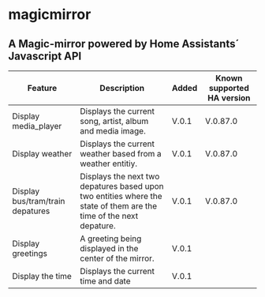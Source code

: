 # magicmirror
## A Magic-mirror powered by Home Assistants´ Javascript API

| Feature 	          | Description 	| Added 	| Known supported HA version 	|   	
|---------	          |-------------	|-------	|------------------------	|
| Display media_player| Displays the current song, artist, album and media image. |V.0.1 	|V.0.87.0 	|
| Display weather | Displays the current weather based from a weather entitiy.	| V.0.1      	|  V.0.87.0	|  
| Display bus/tram/train depatures | Displays the next two depatures based upon two entities where the state of them are the time of the next depature.  	|   V.0.1  |   V.0.87.0 	| 
| Display greetings | A greeting being displayed in the center of the mirror. | V.0.1 |  |
| Display the time | Displays the current time and date | V.0.1 | |
